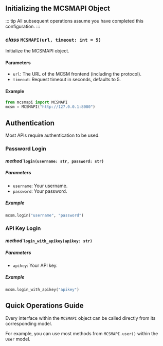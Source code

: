 ## Initializing the MCSMAPI Object

::: tip
All subsequent operations assume you have completed this configuration.
:::

### _class_ `MCSMAPI(url, timeout: int = 5)`

Initialize the MCSMAPI object.

#### Parameters

- `url`: The URL of the MCSM frontend (including the protocol).
- `timeout`: Request timeout in seconds, defaults to 5.

#### Example

```py
from mcsmapi import MCSMAPI
mcsm = MCSMAPI("http://127.0.0.1:8080")
```

## Authentication

Most APIs require authentication to be used.

### Password Login

#### _method_ `login(username: str, password: str)`

##### Parameters

- `username`: Your username.
- `password`: Your password.

##### Example

```py
mcsm.login("username", "password")
```

### API Key Login

#### _method_ `login_with_apikey(apikey: str)`

##### Parameters

- `apikey`: Your API key.

##### Example

```py
mcsm.login_with_apikey("apikey")
```

## Quick Operations Guide

Every interface within the `MCSMAPI` object can be called directly from its corresponding model.

For example, you can use most methods from `MCSMAPI.user()` within the `User` model.
